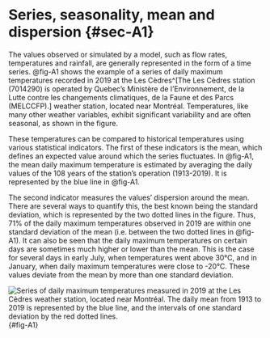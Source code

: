 # Series, seasonality, mean and dispersion {#sec-A1}

The values observed or simulated by a model, such as flow rates,
temperatures and rainfall, are generally represented in the form of a
time series. @fig-A1 shows the example of a series of daily maximum
temperatures recorded in 2019 at the Les Cèdres^[The Les Cèdres station (7014290) is operated by Quebec’s Ministère
    de l’Environnement, de la Lutte contre les changements climatiques,
    de la Faune et des Parcs (MELCCFP).] weather station,
located near Montréal. Temperatures, like many other weather variables,
exhibit significant variability and are often seasonal, as shown in the
figure.

These temperatures can be compared to historical temperatures using
various statistical indicators. The first of these indicators is the
mean, which defines an expected value around which the series
fluctuates. In @fig-A1, the mean daily maximum temperature is
estimated by averaging the daily values of the 108 years of the
station’s operation (1913-2019). It is represented by the blue line in
@fig-A1.

The second indicator measures the values’ dispersion around the mean.
There are several ways to quantify this, the best known being the
standard deviation, which is represented by the two dotted lines in the
figure. Thus, 71% of the daily maximum temperatures observed in 2019 are
within one standard deviation of the mean (i.e. between the two dotted
lines in @fig-A1). It can also be seen that the daily maximum
temperatures on certain days are sometimes much higher or lower than the
mean. This is the case for several days in early July, when temperatures
went above 30°C, and in January, when daily maximum temperatures were
close to -20°C. These values deviate from the mean by more than one
standard deviation.

![Series of daily maximum temperatures measured in 2019 at the
Les Cèdres weather station, located near Montréal. The daily mean
from 1913 to 2019 is represented by the blue line, and the intervals of
one standard deviation by the red dotted lines.](media/A1.png){#fig-A1}


